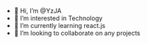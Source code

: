 - 👋 Hi, I’m @YzJA
- 👀 I’m interested in Technology
- 🌱 I’m currently learning react.js
- 💞️ I’m looking to collaborate on any projects

<!---
YzJA/YzJA is a ✨ special ✨ repository because its `README.md` (this file) appears on your GitHub profile.
You can click the Preview link to take a look at your changes.
--->
